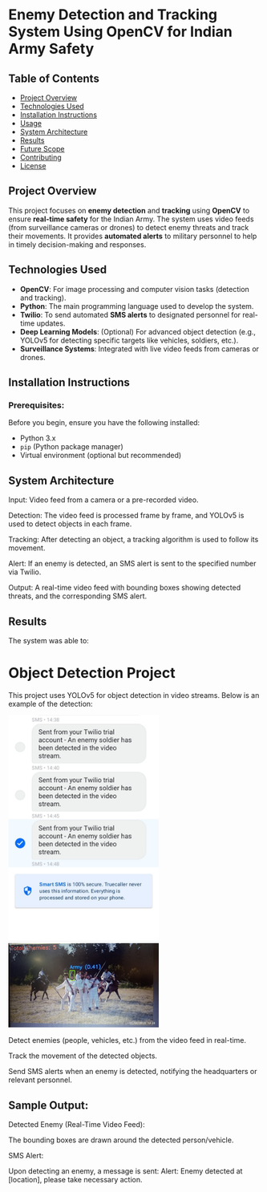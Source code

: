 # Enemy Detection and Tracking System Using OpenCV for Indian Army Safety

## Table of Contents
- [Project Overview](#project-overview)
- [Technologies Used](#technologies-used)
- [Installation Instructions](#installation-instructions)
- [Usage](#usage)
- [System Architecture](#system-architecture)
- [Results](#results)
- [Future Scope](#future-scope)
- [Contributing](#contributing)
- [License](#license)

## Project Overview
This project focuses on **enemy detection** and **tracking** using **OpenCV** to ensure **real-time safety** for the Indian Army. The system uses video feeds (from surveillance cameras or drones) to detect enemy threats and track their movements. It provides **automated alerts** to military personnel to help in timely decision-making and responses.

## Technologies Used
- **OpenCV**: For image processing and computer vision tasks (detection and tracking).
- **Python**: The main programming language used to develop the system.
- **Twilio**: To send automated **SMS alerts** to designated personnel for real-time updates.
- **Deep Learning Models**: (Optional) For advanced object detection (e.g., YOLOv5 for detecting specific targets like vehicles, soldiers, etc.).
- **Surveillance Systems**: Integrated with live video feeds from cameras or drones.

## Installation Instructions

### Prerequisites:
Before you begin, ensure you have the following installed:
- Python 3.x
- `pip` (Python package manager)
- Virtual environment (optional but recommended)

## System Architecture

Input: Video feed from a camera or a pre-recorded video.

Detection: The video feed is processed frame by frame, and YOLOv5 is used to detect objects in each frame.

Tracking: After detecting an object, a tracking algorithm is used to follow its movement.

Alert: If an enemy is detected, an SMS alert is sent to the specified number via Twilio.

Output: A real-time video feed with bounding boxes showing detected threats, and the corresponding SMS alert.

## Results
The system was able to:
# Object Detection Project

This project uses YOLOv5 for object detection in video streams. Below is an example of the detection:

<img src="https://github.com/onkar-2006/AIT-hackathon_project/blob/main/alert%20message.jpg" alt="alert message" width="300" />
<img src="https://github.com/onkar-2006/AIT-hackathon_project/blob/main/enemydetection.jpg" alt="enemy tracking" width="300" />

Detect enemies (people, vehicles, etc.) from the video feed in real-time.

Track the movement of the detected objects.

Send SMS alerts when an enemy is detected, notifying the headquarters or relevant personnel.

## Sample Output:
Detected Enemy (Real-Time Video Feed):

The bounding boxes are drawn around the detected person/vehicle.

SMS Alert:

Upon detecting an enemy, a message is sent: Alert: Enemy detected at [location], please take necessary action.


